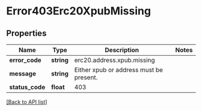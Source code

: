 # Error403Erc20XpubMissing

## Properties

Name | Type | Description | Notes
------------ | ------------- | ------------- | -------------
**error_code** | **string** | erc20.address.xpub.missing |
**message** | **string** | Either xpub or address must be present. |
**status_code** | **float** | 403 |

[[Back to API list]](../../README.md#api-endpoints)
